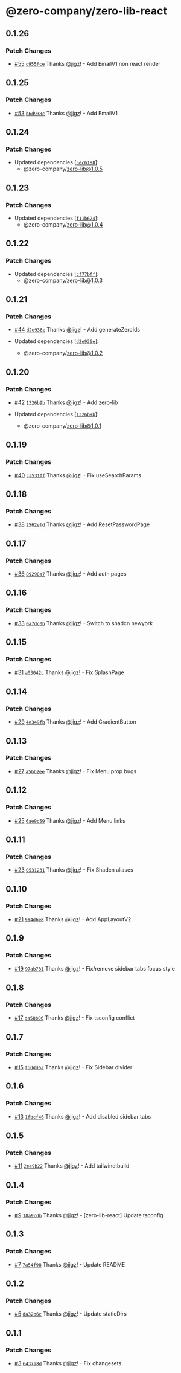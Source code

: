 # @zero-company/zero-lib-react

## 0.1.26

### Patch Changes

- [#55](https://github.com/zero-company/zero-lib/pull/55) [`c955fce`](https://github.com/zero-company/zero-lib/commit/c955fce4a249173cc79fc30c551a648c7e31c2a3) Thanks [@jigz](https://github.com/jigz)! - Add EmailV1 non react render

## 0.1.25

### Patch Changes

- [#53](https://github.com/zero-company/zero-lib/pull/53) [`b6d938c`](https://github.com/zero-company/zero-lib/commit/b6d938c5362133f6615cb9768364a5541450970f) Thanks [@jigz](https://github.com/jigz)! - Add EmailV1

## 0.1.24

### Patch Changes

- Updated dependencies [[`5ec6188`](https://github.com/zero-company/zero-lib/commit/5ec618882b5bae06c283eb6adc60c0679c550723)]:
  - @zero-company/zero-lib@1.0.5

## 0.1.23

### Patch Changes

- Updated dependencies [[`f11b624`](https://github.com/zero-company/zero-lib/commit/f11b62439eaf3597ad44268b23dee0ace9bf81a9)]:
  - @zero-company/zero-lib@1.0.4

## 0.1.22

### Patch Changes

- Updated dependencies [[`cf77bff`](https://github.com/zero-company/zero-lib/commit/cf77bff804ead3fc12c462e32f7c53b29443ec3f)]:
  - @zero-company/zero-lib@1.0.3

## 0.1.21

### Patch Changes

- [#44](https://github.com/zero-company/zero-lib/pull/44) [`d2e936e`](https://github.com/zero-company/zero-lib/commit/d2e936e45b28d4322a168a4bd1904364ea381760) Thanks [@jigz](https://github.com/jigz)! - Add generateZeroIds

- Updated dependencies [[`d2e936e`](https://github.com/zero-company/zero-lib/commit/d2e936e45b28d4322a168a4bd1904364ea381760)]:
  - @zero-company/zero-lib@1.0.2

## 0.1.20

### Patch Changes

- [#42](https://github.com/zero-company/zero-lib/pull/42) [`1326b9b`](https://github.com/zero-company/zero-lib/commit/1326b9b36dca17451a0688780d1b24df0402a674) Thanks [@jigz](https://github.com/jigz)! - Add zero-lib

- Updated dependencies [[`1326b9b`](https://github.com/zero-company/zero-lib/commit/1326b9b36dca17451a0688780d1b24df0402a674)]:
  - @zero-company/zero-lib@1.0.1

## 0.1.19

### Patch Changes

- [#40](https://github.com/zero-company/zero-lib/pull/40) [`ca531ff`](https://github.com/zero-company/zero-lib/commit/ca531ff5a94ca7e8ab10c704017685478495d667) Thanks [@jigz](https://github.com/jigz)! - Fix useSearchParams

## 0.1.18

### Patch Changes

- [#38](https://github.com/zero-company/zero-lib/pull/38) [`2562efd`](https://github.com/zero-company/zero-lib/commit/2562efd9bd8d5e6b3a12b85544dd3fdb5025a11b) Thanks [@jigz](https://github.com/jigz)! - Add ResetPasswordPage

## 0.1.17

### Patch Changes

- [#36](https://github.com/zero-company/zero-lib/pull/36) [`89290a7`](https://github.com/zero-company/zero-lib/commit/89290a782a475ec4aa92c140ff96c28e4da39846) Thanks [@jigz](https://github.com/jigz)! - Add auth pages

## 0.1.16

### Patch Changes

- [#33](https://github.com/zero-company/zero-lib/pull/33) [`0a7dc0b`](https://github.com/zero-company/zero-lib/commit/0a7dc0b5bafb179702098acdec10f5c6e0810acc) Thanks [@jigz](https://github.com/jigz)! - Switch to shadcn newyork

## 0.1.15

### Patch Changes

- [#31](https://github.com/zero-company/zero-lib/pull/31) [`a03042c`](https://github.com/zero-company/zero-lib/commit/a03042c636a7ce003ac0160d0e1e7452eaaf56b4) Thanks [@jigz](https://github.com/jigz)! - Fix SplashPage

## 0.1.14

### Patch Changes

- [#29](https://github.com/zero-company/zero-lib/pull/29) [`4e349fb`](https://github.com/zero-company/zero-lib/commit/4e349fb70bc8b1281d422732b0d3b3971c13b87d) Thanks [@jigz](https://github.com/jigz)! - Add GradientButton

## 0.1.13

### Patch Changes

- [#27](https://github.com/zero-company/zero-lib/pull/27) [`a5bb2ee`](https://github.com/zero-company/zero-lib/commit/a5bb2ee459a9d0f65312c2949b23a5c81fe95e38) Thanks [@jigz](https://github.com/jigz)! - Fix Menu prop bugs

## 0.1.12

### Patch Changes

- [#25](https://github.com/zero-company/zero-lib/pull/25) [`6ae9c59`](https://github.com/zero-company/zero-lib/commit/6ae9c59435c25c38366eba026ab6eecbb3a49b46) Thanks [@jigz](https://github.com/jigz)! - Add Menu links

## 0.1.11

### Patch Changes

- [#23](https://github.com/zero-company/zero-lib/pull/23) [`0531231`](https://github.com/zero-company/zero-lib/commit/053123149394935ffee0e4bb4a1cf259411f6ad0) Thanks [@jigz](https://github.com/jigz)! - Fix Shadcn aliases

## 0.1.10

### Patch Changes

- [#21](https://github.com/zero-company/zero-lib/pull/21) [`994d6e8`](https://github.com/zero-company/zero-lib/commit/994d6e89e8816a7ee291939122b976d5e753f818) Thanks [@jigz](https://github.com/jigz)! - Add AppLayoutV2

## 0.1.9

### Patch Changes

- [#19](https://github.com/zero-company/zero-lib/pull/19) [`97ab731`](https://github.com/zero-company/zero-lib/commit/97ab731bad599242c278240752914635be3f586c) Thanks [@jigz](https://github.com/jigz)! - Fix/remove sidebar tabs focus style

## 0.1.8

### Patch Changes

- [#17](https://github.com/zero-company/zero-lib/pull/17) [`da58b06`](https://github.com/zero-company/zero-lib/commit/da58b064a4e0ef1e047377cfa838bb0d4305f088) Thanks [@jigz](https://github.com/jigz)! - Fix tsconfig conflict

## 0.1.7

### Patch Changes

- [#15](https://github.com/zero-company/zero-lib/pull/15) [`fbddd6a`](https://github.com/zero-company/zero-lib/commit/fbddd6a491bf95c64d4f7036b1e0bdb34aa0eda1) Thanks [@jigz](https://github.com/jigz)! - Fix Sidebar divider

## 0.1.6

### Patch Changes

- [#13](https://github.com/zero-company/zero-lib/pull/13) [`1fbcf46`](https://github.com/zero-company/zero-lib/commit/1fbcf467615d45757b1b16e841d86224e0715d98) Thanks [@jigz](https://github.com/jigz)! - Add disabled sidebar tabs

## 0.1.5

### Patch Changes

- [#11](https://github.com/zero-company/zero-lib/pull/11) [`2ee9b22`](https://github.com/zero-company/zero-lib/commit/2ee9b2293c8727f81b6713265ed9fa4613c21219) Thanks [@jigz](https://github.com/jigz)! - Add tailwind:build

## 0.1.4

### Patch Changes

- [#9](https://github.com/zero-company/zero-lib/pull/9) [`18a9cdb`](https://github.com/zero-company/zero-lib/commit/18a9cdb646ed77f6e61cf143ac226d63489dadd4) Thanks [@jigz](https://github.com/jigz)! - [zero-lib-react] Update tsconfig

## 0.1.3

### Patch Changes

- [#7](https://github.com/zero-company/zero-lib/pull/7) [`7a54f98`](https://github.com/zero-company/zero-lib/commit/7a54f98dc0096e7195352df0838302ec8b62e425) Thanks [@jigz](https://github.com/jigz)! - Update README

## 0.1.2

### Patch Changes

- [#5](https://github.com/zero-company/zero-lib/pull/5) [`da32b6c`](https://github.com/zero-company/zero-lib/commit/da32b6c4132cc474af29abc1b2874f460dc2b89a) Thanks [@jigz](https://github.com/jigz)! - Update staticDirs

## 0.1.1

### Patch Changes

- [#3](https://github.com/zero-company/zero-lib/pull/3) [`6437a8d`](https://github.com/zero-company/zero-lib/commit/6437a8d70dd2d670e08680f0623f9c0f250dff92) Thanks [@jigz](https://github.com/jigz)! - Fix changesets
